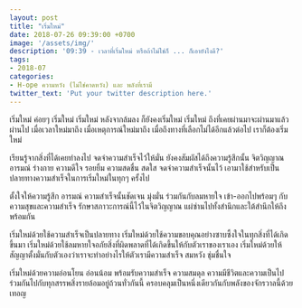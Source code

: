 ```yaml
---
layout: post
title: "เริ่มใหม่"
date: 2018-07-26 09:39:00 +0700
image: '/assets/img/'
description: '09:39 - เวลาที่เริ่มใหม่ หรือถ้าไม่ใช่ก็ ... ก็เอายังไงดี?'
tags:
- 2018-07
categories:
- H-ope ความหวัง (ไม่ใช่คาดหวัง) และ พลังที่เรามี
twitter_text: 'Put your twitter description here.'
---
```

เริ่มใหม่ ค่อยๆ เริ่มใหม่ เริ่มใหม่ หลังจากล้มลง ก็ยังคงเริ่มใหม่ เริ่มใหม่ ถึงที่เคยผ่านมาจะผ่านมาแล้วผ่านไป เมื่อเวลาใหม่มาถึง เมื่อเหตุการณ์ใหม่มาถึง เมื่อถึงทางที่เลือกไม่ได้อีกแล้วต่อไป เราก็ต้องเริ่มใหม่

เรียนรู้จากสิ่งที่ได้เคยทำลงไป จดจำความสำเร็จไว้ให้มั่น ยังคงสัมผัสได้ถึงความรู้สึกนั้น จิตวิญญาณ อารมณ์ ร่างกาย ความดีใจ รอยยิ้ม  ความสดชื่น สดใส จดจำความสำเร็จนั้นไว้ เอามาใช้สำหรับเป็นปลายทางความสำเร็จในการเริ่มใหม่ในทุกๆ ครั้งไป

ตั้งใจให้ความรู้สึก อารมณ์ ความสำเร็จนั้นชัดเจน มุ่งมั่น ร่วมกันกับลมหายใจ เข้า-ออกไปพร้อมๆ กับความสุขและความสำเร็จ รักษาสภาวะการณ์นี้ไว้ในจิตวิญญาณ แผ่ซ่านไปทั้งสำนึกและใต้สำนึกให้ถึงพร้อมกัน

เริ่มใหม่ด้วยใช้ความสำเร็จเป็นปลายทาง เริ่มใหม่ด้วยใช้ความขอบคุณอย่างซาบซึ้งใจในทุกสิ่งที่ได้เกิดขึ้นมา เริ่มใหม่ด้วยใช้ลมหายใจอภัยสิ่งที่ผิดพลาดที่ได้เกิดขึ้นให้กับตัวเราของเราเอง เริ่มใหม่ด้วยให้สัญญาตั้งมั่นกับตัวเองว่าเราจะทำอย่างไรให้ตัวเรามีความสำเร็จ สมหวัง ชุ่มชื่นใจ

เริ่มใหม่ด้วยความอ่อนโยน อ่อนน้อม พร้อมรับความสำเร็จ ความสมดุล ความมีชีวิตและความเป็นไป ร่วมกันไปกับทุกสรรพสิ่งรายล้อมอยู่ถ้วนทั่วกันนี้ ครอบคลุมเป็นหนึ่งเดียวกันกับพลังของจักรวาลนี้ด้วยเทอญ
